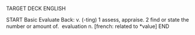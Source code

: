 TARGET DECK
ENGLISH

START
Basic
Evaluate
Back: v. (-ting) 1 assess, appraise. 2 find or state the number or amount of.  evaluation n. [french: related to *value]
END
